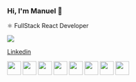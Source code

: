 ### Hi, I'm Manuel 👋

⚛ FullStack React Developer



  <img src=" https://manu-torrado-xv7j-ajqe2jrwl-manutorrado.vercel.app/api?username=manutorrado&show_icons=true&theme=transparent" />






[Linkedin](https://www.linkedin.com/in/manuel-torrado-ab7774162/)

<div style="display: block">

<img src="https://user-images.githubusercontent.com/34150608/213845069-927503d9-3b97-40eb-bd6f-c25da054a9fe.png"  width="32"/>
  
<img src="https://user-images.githubusercontent.com/34150608/213845107-1850516f-b7d7-43ea-b159-9bd28ad17d37.png"  width="32"/>
  
<img src="https://user-images.githubusercontent.com/34150608/213844921-05968cf7-4b37-4395-a949-1378dc67dbac.png" width="32"/>

<img src="https://user-images.githubusercontent.com/34150608/213844987-51cb167b-34e1-4e14-9cbd-14ec929d8816.png"  width="32"/>
<img src="https://user-images.githubusercontent.com/34150608/213877236-56530e45-d904-4631-a776-5c5d9a8a4abb.png"  width="32"/>
<img src="https://user-images.githubusercontent.com/34150608/213877322-d4441f32-95ff-4bba-8b73-daf9e67c393f.png"  width="32"/>

<img src="https://user-images.githubusercontent.com/34150608/213877689-1f97f569-923c-4749-bbd4-5eab3ecc0a15.png"  width="32"/>
<img src="https://user-images.githubusercontent.com/34150608/213879021-1cd02456-dca0-4c02-a5d9-656ddb4be4c9.png"  width="32"/>


  <div>
<!--
**ManuTorrado/ManuTorrado** is a ✨ _special_ ✨ repository because its `README.md` (this file) appears on your GitHub profile.

Here are some ideas to get you started:

- 🔭 I’m currently working on ...
- 🌱 I’m currently learning ...
- 👯 I’m looking to collaborate on ...
- 🤔 I’m looking for help with ...
- 💬 Ask me about ...
- 📫 How to reach me: ...
- 😄 Pronouns: ...
- ⚡ Fun fact: ...
-->
